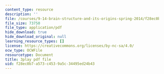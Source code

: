 ```yaml
---
content_type: resource
description: ''
file: /courses/9-14-brain-structure-and-its-origins-spring-2014/f28ec0b7a573c4539a5c34495ed24b43_555111.pdf
file_size: 73750
file_type: application/pdf
hide_download: true
hide_download_original: null
learning_resource_types: []
license: https://creativecommons.org/licenses/by-nc-sa/4.0/
ocw_type: OCWFile
resourcetype: Document
title: 3play pdf file
uid: f28ec0b7-a573-c453-9a5c-34495ed24b43
---
```


